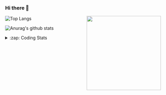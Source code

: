### Hi there 👋

<!--
**tao8687/tao8687** is a ✨ _special_ ✨ repository because its `README.md` (this file) appears on your GitHub profile.

Here are some ideas to get you started:

- 🔭 I’m currently working on ...
- 🌱 I’m currently learning ...
- 👯 I’m looking to collaborate on ...
- 🤔 I’m looking for help with ...
- 💬 Ask me about ...
- 📫 How to reach me: ...
- 😄 Pronouns: ...
- ⚡ Fun fact: ...
-->

<img align='right' src="https://media.giphy.com/media/M9gbBd9nbDrOTu1Mqx/giphy.gif" width="240">

  
![Top Langs](https://github-readme-stats.vercel.app/api/top-langs/?username=tao8687&layout=compact&title_color=23238E&text_color=A67D3D)

![Anurag's github stats](https://github-readme-stats.vercel.app/api?username=tao8687&show_icons=true&&text_color=A67D3D&title_color=23238E&show_icons=false&count_private=true&hide=stars)

<details>
  <summary>:zap: Coding Stats</summary>
  <br>
    
<!--START_SECTION:waka-->

```txt
From: 22 April 2024 - To: 29 April 2024

Other              10 hrs 44 mins  █████████████▓░░░░░░░░░░░   55.25 %
C++                4 hrs 25 mins   █████▓░░░░░░░░░░░░░░░░░░░   22.78 %
C                  54 mins         █░░░░░░░░░░░░░░░░░░░░░░░░   04.63 %
YAML               48 mins         █░░░░░░░░░░░░░░░░░░░░░░░░   04.15 %
Lua                36 mins         ▓░░░░░░░░░░░░░░░░░░░░░░░░   03.16 %
```

<!--END_SECTION:waka-->
</details>
